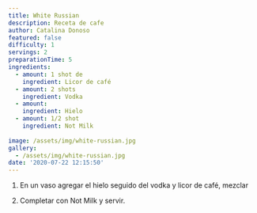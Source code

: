 ```yaml
---
title: White Russian
description: Receta de cafe
author: Catalina Donoso
featured: false
difficulty: 1
servings: 2
preparationTime: 5
ingredients:
  - amount: 1 shot de
    ingredient: Licor de café
  - amount: 2 shots
    ingredient: Vodka
  - amount:  
    ingredient: Hielo 
  - amount: 1/2 shot
    ingredient: Not Milk
 
image: /assets/img/white-russian.jpg
gallery:
  - /assets/img/white-russian.jpg
date: '2020-07-22 12:15:50'
---
```

1. En un vaso agregar el hielo seguido del vodka y licor de café, mezclar		

2. Completar con Not Milk y servir.			
